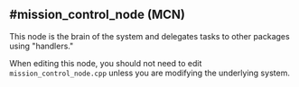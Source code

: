 #mission_control_node (MCN)
-----

This node is the brain of the system and delegates tasks to other packages using "handlers."

When editing this node, you should not need to edit `mission_control_node.cpp` unless you are modifying the underlying system.